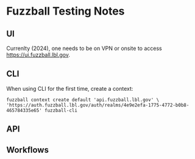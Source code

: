# Fuzzball Testing Notes

## UI

Currenlty (2024), one needs to be on VPN or onsite to access https://ui.fuzzball.lbl.gov.

## CLI

When using CLI for the first time, create a context:
```
fuzzball context create default 'api.fuzzball.lbl.gov' \
'https://auth.fuzzball.lbl.gov/auth/realms/4e9e2efa-1775-4772-b0b8-465784335e65' fuzzball-cli
```

## API

## Workflows
